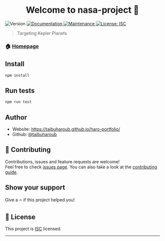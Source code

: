 <h1 align="center">Welcome to nasa-project 👋</h1>
<p>
  <img alt="Version" src="https://img.shields.io/badge/version-1.0.0-blue.svg?cacheSeconds=2592000" />
  <a href="https://github.com/taibuharoub/nasa-project#readme" target="_blank">
    <img alt="Documentation" src="https://img.shields.io/badge/documentation-yes-brightgreen.svg" />
  </a>
  <a href="https://github.com/taibuharoub/nasa-project/graphs/commit-activity" target="_blank">
    <img alt="Maintenance" src="https://img.shields.io/badge/Maintained%3F-yes-green.svg" />
  </a>
  <a href="https://github.com/taibuharoub/nasa-project/blob/master/LICENSE" target="_blank">
    <img alt="License: ISC" src="https://img.shields.io/github/license/taibuharoub/nasa-project" />
  </a>
</p>

> Targeting Kepler Planets

### 🏠 [Homepage](https://github.com/taibuharoub/nasa-project#readme)

## Install

```sh
npm install
```

## Run tests

```sh
npm run test
```

## Author

* Website: https://taibuharoub.github.io/haro-portfolio/
* Github: [@taibuharoub](https://github.com/taibuharoub)

## 🤝 Contributing

Contributions, issues and feature requests are welcome!<br />Feel free to check [issues page](https://github.com/taibuharoub/nasa-project/issues). You can also take a look at the [contributing guide](https://github.com/taibuharoub/nasa-project/blob/master/CONTRIBUTING.md).

## Show your support

Give a ⭐️ if this project helped you!

## 📝 License

This project is [ISC](https://github.com/taibuharoub/nasa-project/blob/master/LICENSE) licensed.

***
